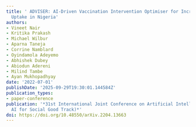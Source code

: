 ```yaml
---
title: ' ADVISER: AI-Driven Vaccination Intervention Optimiser for Increasing Vaccine
  Uptake in Nigeria'
authors:
- Vineet Nair
- Kritika Prakash
- Michael Wilbur
- Aparna Taneja
- Corrine Namblard
- Oyindamola Adeyemo
- Abhishek Dubey
- Abiodun Adereni
- Milind Tambe
- Ayan Mukhopadhyay
date: '2022-07-01'
publishDate: '2025-09-29T19:30:01.144584Z'
publication_types:
- paper-conference
publication: '*31st International Joint Conference on Artificial Intelligence (IJCAI:
  AI for Social Good Track)*'
doi: https://doi.org/10.48550/arXiv.2204.13663
---
```

